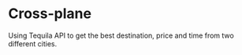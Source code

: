 # Cross-plane
Using Tequila API to get the best destination, price and time from two different cities.
